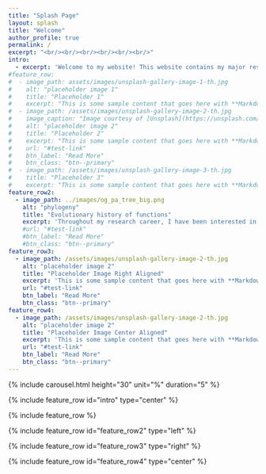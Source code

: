 ```yaml
---
title: "Splash Page"
layout: splash
title: "Welcome"
author_profile: true
permalink: /
excerpt: "<br/><br/><br/><br/><br/><br/>"
intro: 
  - excerpt: 'Welcome to my website! This website contains my major research directions and achievements. It also contains a not-so-frequently updated blog that contains some of my musings. Cheers!'
#feature_row:
#  - image_path: assets/images/unsplash-gallery-image-1-th.jpg
#    alt: "placeholder image 1"
#    title: "Placeholder 1"
#    excerpt: "This is some sample content that goes here with **Markdown** formatting."
#  - image_path: /assets/images/unsplash-gallery-image-2-th.jpg
#    image_caption: "Image courtesy of [Unsplash](https://unsplash.com/)"
#    alt: "placeholder image 2"
#    title: "Placeholder 2"
#    excerpt: "This is some sample content that goes here with **Markdown** formatting."
#    url: "#test-link"
#    btn_label: "Read More"
#    btn_class: "btn--primary"
#  - image_path: /assets/images/unsplash-gallery-image-3-th.jpg
#    title: "Placeholder 3"
#    excerpt: "This is some sample content that goes here with **Markdown** formatting."
feature_row2:
  - image_path: ../images/og_pa_tree_big.png
    alt: "phylogeny"
    title: "Evolutionary history of functions"
    excerpt: 'Throughout my research career, I have been interested in tracing the evolutionary history of major biological functions. This is also one of the major central questions of Evolutionary Biology. Given the burst of genomic and proteomic information that is available in public repositories such as NCBI and UniProt, we are in an opportune era where one can trace the detailed evolutionary histories of major biological functions by using principles of Orthology, Phylogenetics and Molecular Evolution. For instance, in my PhD work, I traced the [evolutionary history of wobble base pairing in bacteria](https://academic.oup.com/mbe/article/35/8/2046/5017355) and discovered the dynamic evolution of the major enzymes involved in this process. I also found several other genomic correlates that reflect the evolutionary history of these proteins. In my current work, I am now focusing on tracing the evolutionary history of many major functions across the entire tree of life.'
    #url: "#test-link"
    #btn_label: "Read More"
    #btn_class: "btn--primary"
feature_row3:
  - image_path: /assets/images/unsplash-gallery-image-2-th.jpg
    alt: "placeholder image 2"
    title: "Placeholder Image Right Aligned"
    excerpt: 'This is some sample content that goes here with **Markdown** formatting. Right aligned with `type="right"`'
    url: "#test-link"
    btn_label: "Read More"
    btn_class: "btn--primary"
feature_row4:
  - image_path: /assets/images/unsplash-gallery-image-2-th.jpg
    alt: "placeholder image 2"
    title: "Placeholder Image Center Aligned"
    excerpt: 'This is some sample content that goes here with **Markdown** formatting. Centered with `type="center"`'
    url: "#test-link"
    btn_label: "Read More"
    btn_class: "btn--primary"
---
```


{% include carousel.html height="30" unit="%" duration="5" %}

{% include feature_row id="intro" type="center" %}

{% include feature_row %}

{% include feature_row id="feature_row2" type="left" %}

{% include feature_row id="feature_row3" type="right" %}

{% include feature_row id="feature_row4" type="center" %}
